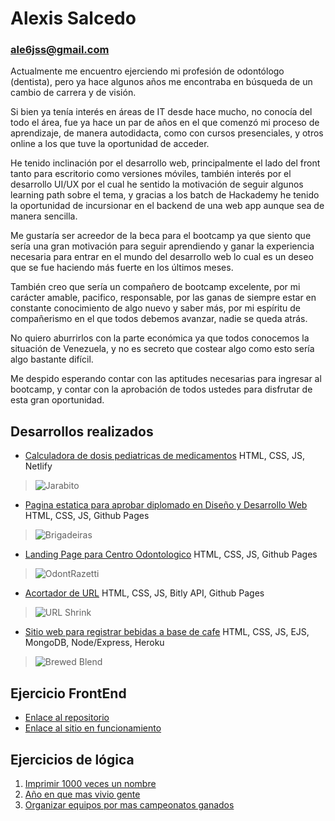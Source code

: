 # Alexis Salcedo

### ale6jss@gmail.com

Actualmente me encuentro ejerciendo mi profesión de odontólogo (dentista), pero ya hace algunos años me encontraba en búsqueda de un cambio de carrera y de visión. 

Si bien ya tenía interés en áreas de IT desde hace mucho, no conocía del todo el área, fue ya hace un par de años en el que comenzó mi proceso de aprendizaje, de manera autodidacta, como con cursos presenciales, y otros online a los que tuve la oportunidad de acceder.

He tenido inclinación por el desarrollo web, principalmente el lado del front tanto para escritorio como versiones móviles, también interés por el desarrollo UI/UX por el cual he sentido la motivación de seguir algunos learning path sobre el tema, y gracias a los batch de Hackademy he tenido la oportunidad de incursionar en el backend de una web app aunque sea de manera sencilla. 

Me gustaría ser acreedor de la beca para el bootcamp ya que siento que sería una gran motivación para seguir aprendiendo y ganar la experiencia necesaria para entrar en el mundo del desarrollo web lo cual es un deseo que se fue haciendo más fuerte en los últimos meses.

También creo que sería un compañero de bootcamp excelente, por mi carácter amable, pacifico, responsable, por las ganas de siempre estar en constante conocimiento de algo nuevo y saber más, por mi espíritu de compañerismo en el que todos debemos avanzar, nadie se queda atrás.

No quiero aburrirlos con la parte económica ya que todos conocemos la situación de Venezuela, y no es secreto que costear algo como esto sería algo bastante difícil.

Me despido esperando contar con las aptitudes necesarias para ingresar al bootcamp, y contar con la aprobación de todos ustedes para disfrutar de esta gran oportunidad. 


## Desarrollos realizados
* [Calculadora de dosis pediatricas de medicamentos](https://jarabito-build.netlify.app/) HTML, CSS, JS, Netlify
> ![Jarabito](https://res.cloudinary.com/dogcmulpu/image/upload/c_thumb,w_100,g_face/v1621473622/coffee/jarabito_mlbkuy.png)
* [Pagina estatica para aprobar diplomado en Diseño y Desarrollo Web](https://alexisss1928.github.io/brigadeiras/productos.html) HTML, CSS, JS, Github Pages
> ![Brigadeiras](https://res.cloudinary.com/dogcmulpu/image/upload/c_thumb,w_200,g_face/v1621474003/coffee/brigadeiras_oqnupb.png)
* [Landing Page para Centro Odontologico](https://alexisss1928.github.io/odontrazetti/index.html) HTML, CSS, JS, Github Pages
> ![OdontRazetti](https://res.cloudinary.com/dogcmulpu/image/upload/c_fill,g_face,w_200/v1621474848/coffee/cor_tc1sqx.png)
* [Acortador de URL](https://alexisss1928.github.io/URLshortener/) HTML, CSS, JS, Bitly API, Github Pages
> ![URL Shrink](https://res.cloudinary.com/dogcmulpu/image/upload/c_thumb,w_200,g_face/v1621473873/coffee/shrink_xfcpj6.png)
* [Sitio web para registrar bebidas a base de cafe](http://brewedblend.herokuapp.com/) HTML, CSS, JS, EJS, MongoDB, Node/Express, Heroku
> ![Brewed Blend](https://res.cloudinary.com/dogcmulpu/image/upload/c_thumb,w_200,g_face/v1621474031/coffee/coffee_gsgcot.png)

## Ejercicio FrontEnd
* [Enlace al repositorio](https://github.com/alexisss1928/proyecto_frontend)
* [Enlace al sitio en funcionamiento](https://alexisss1928.github.io/proyecto_frontend/) 

## Ejercicios de lógica
1. [Imprimir 1000 veces un nombre](https://codepen.io/alexisss1928/pen/dyvOaMK)
2. [Año en que mas vivio gente](https://codepen.io/alexisss1928/pen/ExWNGpN)
3. [Organizar equipos por mas campeonatos ganados](https://codepen.io/alexisss1928/pen/vYxyvMr)
